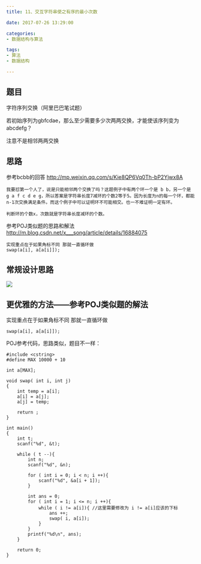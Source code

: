 ```yaml
---
title: 11、交互字符串使之有序的最小次数

date: 2017-07-26 13:29:00

categories:
- 数据结构与算法

tags:
- 算法
- 数据结构

---
```


## 题目

字符序列交换（阿里巴巴笔试题）

若初始序列为gbfcdae，那么至少需要多少次两两交换，才能使该序列变为abcdefg？

注意不是相邻两两交换

## 思路

参考bcbb的回答
http://mp.weixin.qq.com/s/Kie8QP6Vq0Th-bP2Yjwx8A

	我要怼第一个人了，说是只能相邻两个交换了吗？这题例子中有两个环一个是 b b，另一个是 g a f c d e g，所以答案是字符串长度7减环的个数2等于5。因为长度为n的每一个环，都能n-1次交换满足条件。而这个例子中可以证明环不可能相交。也一不难证明一定有环。
	
	判断环的个数x，次数就是字符串长度减环的个数。

参考POJ类似题的思路和解法
http://m.blog.csdn.net/x___song/article/details/16884075
	
	实现重点在于如果角标不同 那就一直循环做
	swap(a[i], a[a[i]]);


## 常规设计思路

![](http://i.imgur.com/lepq9bp.jpg)

## 更优雅的方法——参考POJ类似题的解法

实现重点在于如果角标不同 那就一直循环做

	swap(a[i], a[a[i]]);

POJ参考代码，思路类似，题目不一样：

	#include <cstring>
	#define MAX 10000 + 10
	
	int a[MAX];
	
	void swap( int i, int j)
	{
	    int temp = a[i];
	    a[i] = a[j];
	    a[j] = temp;
	
	    return ;
	}
	
	int main()
	{
	    int t;
	    scanf("%d", &t);
	
	    while ( t --){
	        int n;
	        scanf("%d", &n);
	
	        for ( int i = 0; i < n; i ++){
	            scanf("%d", &a[i + 1]);
	        }
	
	        int ans = 0;
	        for ( int i = 1; i <= n; i ++){
	            while ( i != a[i]){ //这里需要修改为 i != a[i]应该的下标
	                ans ++;
	                swap( i, a[i]);
	            }
	        }
	        printf("%d\n", ans);
	    }
	
	    return 0;
	}
